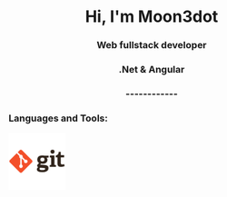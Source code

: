 <h1 align="center">Hi, I'm Moon3dot</h1>
<h3 align="center">Web fullstack developer</h3>
<h3 align="center">.Net & Angular</h3>

<h3 align="center">------------</h3>

<h3 align="left">Languages and Tools:</h3>
<p align="left">  
    <a href="https://git-scm.com/" target="_blank"> 
        <img src="https://raw.githubusercontent.com/devicons/devicon/master/icons/git/git-original-wordmark.svg" alt="html5" width="100" height="100"/> 
    </a>
